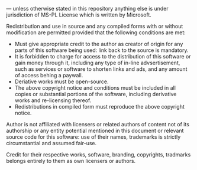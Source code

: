— unless otherwise stated in this repository anything else is under jurisdiction of MS-PL License which is written by Microsoft.

Redistribution and use in source and any compiled forms with or without modification are permitted provided that the following conditions are met:

- Must give appropriate credit to the author as creator of origin for any parts of this software being used: link back to the source is mandatory.
- It is forbidden to charge for access to the distribution of this software or gain money through it, including any type of in-line advsertisement, such as services or software to shorten links and ads, and any amount of access behing a paywall.
- Deriative works must be open-source.
- The above copyright notice and conditions must be included in all copies or substantial portions of the software, including derivative works and re-licensing thereof.
- Redistributions in compiled form must reproduce the above copyright notice.

Author is not affiliated with licensers or related authors of content not of its authorship or any entity potential mentioned in this document or relevant source code for this software: use of their names, trademarks is strictly circumstantial  and assumed fair-use.

Credit for their respective works, software, branding, copyrights, tradmarks belongs entirely to them as own licensers or authors.
